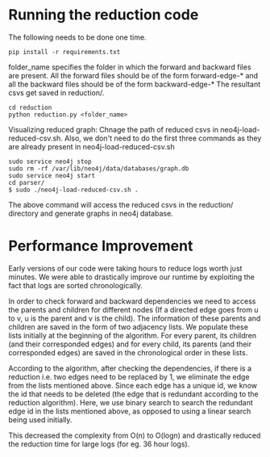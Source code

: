 Running the reduction code
===

The following needs to be done one time. 

```shell
pip install -r requirements.txt
```

folder_name specifies the folder in which the forward and backward files are present. All the forward
files should be of the form forward-edge-* and all the backward files should be of the form backward-edge-*
The resultant csvs get saved in reduction/.


```shell
cd reduction
python reduction.py <folder_name>
```

Visualizing reduced graph:
Chnage the path of reduced csvs in neo4j-load-reduced-csv.sh. Also, we don't need to do the first three commands as they are already present in neo4j-load-reduced-csv.sh
```shell
sudo service neo4j stop
sudo rm -rf /var/lib/neo4j/data/databases/graph.db
sudo service neo4j start
cd parser/
$ sudo ./neo4j-load-reduced-csv.sh .
``````
The above command will access the reduced csvs in the reduction/ directory and generate graphs in neo4j database. 


Performance Improvement
===
Early versions of our code were taking hours to reduce logs worth just minutes. We were able to drastically improve our runtime by exploiting the fact that logs are sorted chronologically.

In order to check forward and backward dependencies we need to access the parents and children for different nodes (If a directed edge goes from u to v, u is the parent and v is the child).  The information of these parents and children are saved in the form of two adjacency lists. We populate these lists initially at the beginning of the algorithm. For every parent, its children (and their corresponded edges) and for every child, its parents (and their corresponded edges) are saved in the chronological order in these lists.

According to the algorithm, after checking the dependencies, if there is a reduction i.e. two edges need to be replaced by 1, we eliminate the edge from the lists mentioned above. Since each edge has a unique id, we know the id that needs to be deleted (the edge that is redundant according to the reduction algorithm). Here, we use binary search to search the redundant edge id in the lists mentioned above, as opposed to using a linear search being used initially.

This decreased the complexity from O(n) to O(logn) and drastically reduced the reduction time for large logs (for eg. 36 hour logs).
